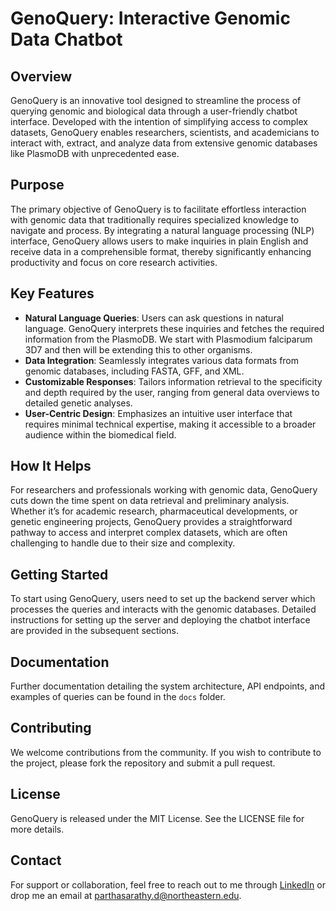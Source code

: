 # GenoQuery: Interactive Genomic Data Chatbot

## Overview
GenoQuery is an innovative tool designed to streamline the process of querying genomic and biological data through a user-friendly chatbot interface. Developed with the intention of simplifying access to complex datasets, GenoQuery enables researchers, scientists, and academicians to interact with, extract, and analyze data from extensive genomic databases like PlasmoDB with unprecedented ease.

## Purpose
The primary objective of GenoQuery is to facilitate effortless interaction with genomic data that traditionally requires specialized knowledge to navigate and process. By integrating a natural language processing (NLP) interface, GenoQuery allows users to make inquiries in plain English and receive data in a comprehensible format, thereby significantly enhancing productivity and focus on core research activities.

## Key Features
- **Natural Language Queries**: Users can ask questions in natural language. GenoQuery interprets these inquiries and fetches the required information from the PlasmoDB. We start with Plasmodium falciparum 3D7 and then will be extending this to other organisms.
- **Data Integration**: Seamlessly integrates various data formats from genomic databases, including FASTA, GFF, and XML.
- **Customizable Responses**: Tailors information retrieval to the specificity and depth required by the user, ranging from general data overviews to detailed genetic analyses.
- **User-Centric Design**: Emphasizes an intuitive user interface that requires minimal technical expertise, making it accessible to a broader audience within the biomedical field.

## How It Helps
For researchers and professionals working with genomic data, GenoQuery cuts down the time spent on data retrieval and preliminary analysis. Whether it’s for academic research, pharmaceutical developments, or genetic engineering projects, GenoQuery provides a straightforward pathway to access and interpret complex datasets, which are often challenging to handle due to their size and complexity.

## Getting Started
To start using GenoQuery, users need to set up the backend server which processes the queries and interacts with the genomic databases. Detailed instructions for setting up the server and deploying the chatbot interface are provided in the subsequent sections.

## Documentation
Further documentation detailing the system architecture, API endpoints, and examples of queries can be found in the `docs` folder.

## Contributing
We welcome contributions from the community. If you wish to contribute to the project, please fork the repository and submit a pull request.

## License
GenoQuery is released under the MIT License. See the LICENSE file for more details.

## Contact
For support or collaboration, feel free to reach out to me through [LinkedIn](https://www.linkedin.com/in/parthadhruv/) or drop me an email at [parthasarathy.d@northeastern.edu](mailto:parthasarathy.d@northeastern.edu).
